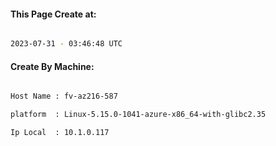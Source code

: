 
   
#### This Page Create at:

```bash

2023-07-31 - 03:46:48 UTC

```

#### Create By Machine:

```bash

Host Name : fv-az216-587

platform  : Linux-5.15.0-1041-azure-x86_64-with-glibc2.35

Ip Local  : 10.1.0.117

```

